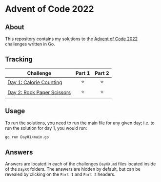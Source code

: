 # Advent of Code 2022

## About

This repository contains my solutions to the [Advent of Code 2022](https://adventofcode.com/2022) challenges written in Go.

## Tracking

| Challenge | Part 1 | Part 2 |
| --- | :-: | :-: |
| [Day 1: Calorie Counting](https://adventofcode.com/2022/day/1) | :star: | :star: |
| [Day 2: Rock Paper Scissors](https://adventofcode.com/2022/day/2) | :star: | :star: |

## Usage

To run the solutions, you need to run the main file for any given day; i.e. to run the solution for day 1, you would run:

``` bash
go run Day01/main.go
```

## Answers

Answers are located in each of the challenges `DayXX.md` files located inside of the `DayXX` folders. The answers are hidden by default, but can be revealed by clicking on the `Part 1` and `Part 2` headers.
